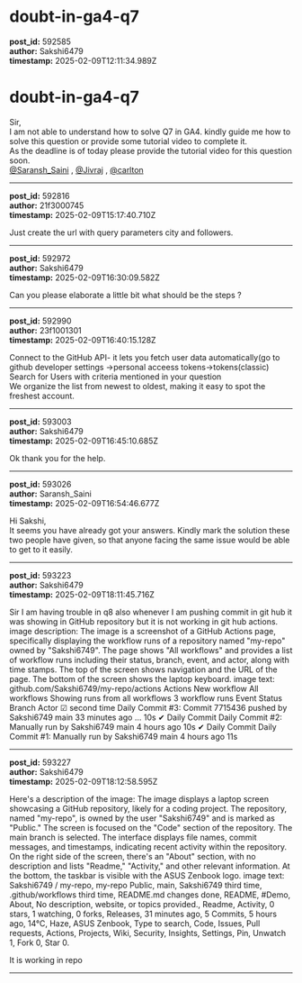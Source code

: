 # doubt-in-ga4-q7

**post_id:** 592585  
**author:** Sakshi6479  
**timestamp:** 2025-02-09T12:11:34.989Z

# doubt-in-ga4-q7

Sir,  
I am not able to understand how to solve Q7 in GA4. kindly guide me how to solve this question or provide some tutorial video to complete it.  
As the deadline is of today please provide the tutorial video for this question soon.  
[@Saransh\_Saini](/u/saransh_saini) , [@Jivraj](/u/jivraj) , [@carlton](/u/carlton)

---

**post_id:** 592816  
**author:** 21f3000745  
**timestamp:** 2025-02-09T15:17:40.710Z

Just create the url with query parameters city and followers.

---

**post_id:** 592972  
**author:** Sakshi6479  
**timestamp:** 2025-02-09T16:30:09.582Z

Can you please elaborate a little bit what should be the steps ?

---

**post_id:** 592990  
**author:** 23f1001301  
**timestamp:** 2025-02-09T16:40:15.128Z

Connect to the GitHub API- it lets you fetch user data automatically(go to github developer settings ->personal acceess tokens->tokens(classic)  
Search for Users with criteria mentioned in your question  
We organize the list from newest to oldest, making it easy to spot the freshest account.

---

**post_id:** 593003  
**author:** Sakshi6479  
**timestamp:** 2025-02-09T16:45:10.685Z

Ok thank you for the help.

---

**post_id:** 593026  
**author:** Saransh_Saini  
**timestamp:** 2025-02-09T16:54:46.677Z

Hi Sakshi,  
It seems you have already got your answers. Kindly mark the solution these two people have given, so that anyone facing the same issue would be able to get to it easily.

---

**post_id:** 593223  
**author:** Sakshi6479  
**timestamp:** 2025-02-09T18:11:45.716Z

Sir I am having trouble in q8 also whenever I am pushing commit in git hub it was showing in GitHub repository but it is not working in git hub actions.  
image description: The image is a screenshot of a GitHub Actions page, specifically displaying the workflow runs of a repository named "my-repo" owned by "Sakshi6749". The page shows "All workflows" and provides a list of workflow runs including their status, branch, event, and actor, along with time stamps. The top of the screen shows navigation and the URL of the page. The bottom of the screen shows the laptop keyboard.
image text:
github.com/Sakshi6749/my-repo/actions
Actions
New workflow
All workflows
Showing runs from all workflows
3 workflow runs
Event Status Branch Actor
☑ second time
Daily Commit #3: Commit 7715436 pushed by
Sakshi6749
main
33 minutes ago ... 10s
✔ Daily Commit
Daily Commit #2: Manually run by Sakshi6749
main
4 hours ago 10s
✔ Daily Commit
Daily Commit #1: Manually run by Sakshi6749
main
4 hours ago 11s

---

**post_id:** 593227  
**author:** Sakshi6479  
**timestamp:** 2025-02-09T18:12:58.595Z

Here's a description of the image:
The image displays a laptop screen showcasing a GitHub repository, likely for a coding project. The repository, named "my-repo", is owned by the user "Sakshi6749" and is marked as "Public." The screen is focused on the "Code" section of the repository. The main branch is selected.
The interface displays file names, commit messages, and timestamps, indicating recent activity within the repository. On the right side of the screen, there's an "About" section, with no description and lists "Readme," "Activity," and other relevant information. At the bottom, the taskbar is visible with the ASUS Zenbook logo.
image text: Sakshi6749 / my-repo, my-repo Public, main, Sakshi6749 third time, .github/workflows third time, README.md changes done, README, #Demo, About, No description, website, or topics provided., Readme, Activity, 0 stars, 1 watching, 0 forks, Releases, 31 minutes ago, 5 Commits, 5 hours ago, 14°C, Haze, ASUS Zenbook, Type to search, Code, Issues, Pull requests, Actions, Projects, Wiki, Security, Insights, Settings, Pin, Unwatch 1, Fork 0, Star 0.
  
It is working in repo

---

